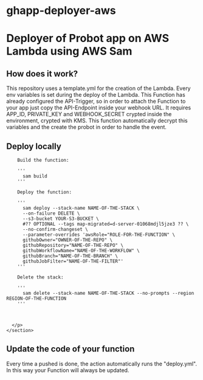 # ghapp-deployer-aws
<h1>
Deployer of Probot app on AWS Lambda using AWS Sam
</h1>
<body>
  <main>
    <section>
      <h2> How does it work? </h2>
      <p>
         This repository uses a template.yml for the creation of the Lambda. Every env variables is set during the deploy of the Lambda. This Function has already configured the API-Trigger, so in order to attach the Function to your app just copy the API-Endpoint inside your webhook URL. 
         It requires APP_ID, PRIVATE_KEY and WEBHOOK_SECRET crypted inside the environment, crypted with KMS. This function
         automatically decrypt this variables and the create the probot in order to handle the event.
      </p>
      <h2> Deploy locally  </h2>
      <p>

        Build the function:

        '''
          sam build
        '''

        Deploy the function:

        '''
          sam deploy --stack-name NAME-OF-THE-STACK \
          --on-failure DELETE \
          --s3-bucket YOUR-S3-BUCKET \
          #?? OPTIONAL --tags map-migrated=d-server-01068mdjl5jze3 ?? \
          --no-confirm-changeset \
          --parameter-overrides 'awsRole="ROLE-FOR-THE-FUNCTION" \
          githubOwner="OWNER-OF-THE-REPO" \
          githubRepository="NAME-OF-THE-REPO" \
          githubWorkflowName="NAME-OF-THE-WORKFLOW" \
          githubBranch="NAME-OF-THE-BRANCH" \
          githubJobFilter="NAME-OF-THE-FILTER"'
        '''

        Delete the stack:

        '''
          sam delete --stack-name NAME-OF-THE-STACK --no-prompts --region REGION-OF-THE-FUNCTION
        '''



      </p>
    </section>
  <section>
    <h2> Update the code of your function </h2>
    <p>
      Every time a pushed is done, the action automatically runs the "deploy.yml". In this way your Function will always be updated. 
    </p>
  </section>
  </main>
</body>
